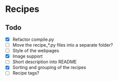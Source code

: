 # Recipes

## Todo

* [x] Refactor compile.py
* [ ] Move the recipe_*.py files into a separate folder?
* [ ] Style of the webpages
* [x] Image support
* [ ] Short description into README
* [x] Sorting and grouping of the recipes
* [ ] Recipe tags?
